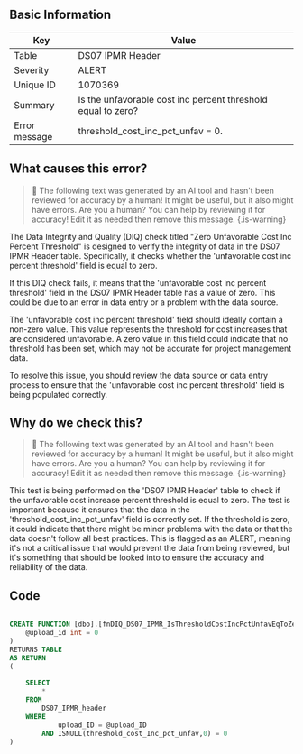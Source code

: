 ## Basic Information
| Key         | Value          |
|-------------|----------------|
| Table       | DS07 IPMR Header |
| Severity    | ALERT |
| Unique ID   | 1070369   |
| Summary     | Is the unfavorable cost inc percent threshold equal to zero? |
| Error message | threshold_cost_inc_pct_unfav = 0. |

## What causes this error?

> :robot: The following text was generated by an AI tool and hasn't been reviewed for accuracy by a human! It might be useful, but it also might have errors. Are you a human? You can help by reviewing it for accuracy! Edit it as needed then remove this message.
{.is-warning}

The Data Integrity and Quality (DIQ) check titled "Zero Unfavorable Cost Inc Percent Threshold" is designed to verify the integrity of data in the DS07 IPMR Header table. Specifically, it checks whether the 'unfavorable cost inc percent threshold' field is equal to zero.

If this DIQ check fails, it means that the 'unfavorable cost inc percent threshold' field in the DS07 IPMR Header table has a value of zero. This could be due to an error in data entry or a problem with the data source. 

The 'unfavorable cost inc percent threshold' field should ideally contain a non-zero value. This value represents the threshold for cost increases that are considered unfavorable. A zero value in this field could indicate that no threshold has been set, which may not be accurate for project management data.

To resolve this issue, you should review the data source or data entry process to ensure that the 'unfavorable cost inc percent threshold' field is being populated correctly.
## Why do we check this?

> :robot: The following text was generated by an AI tool and hasn't been reviewed for accuracy by a human! It might be useful, but it also might have errors. Are you a human? You can help by reviewing it for accuracy! Edit it as needed then remove this message.
{.is-warning}

This test is being performed on the 'DS07 IPMR Header' table to check if the unfavorable cost increase percent threshold is equal to zero. The test is important because it ensures that the data in the 'threshold_cost_inc_pct_unfav' field is correctly set. If the threshold is zero, it could indicate that there might be minor problems with the data or that the data doesn't follow all best practices. This is flagged as an ALERT, meaning it's not a critical issue that would prevent the data from being reviewed, but it's something that should be looked into to ensure the accuracy and reliability of the data.
## Code

```sql

CREATE FUNCTION [dbo].[fnDIQ_DS07_IPMR_IsThresholdCostIncPctUnfavEqToZero] (
	@upload_id int = 0
)
RETURNS TABLE
AS RETURN
(
	
	SELECT 
		*
	FROM
		DS07_IPMR_header
	WHERE
			upload_ID = @upload_ID
		AND ISNULL(threshold_cost_Inc_pct_unfav,0) = 0
)
```
